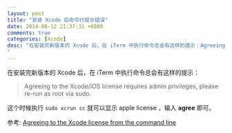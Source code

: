 ```yaml
---
layout: post
title: "安装 Xcode 后命令行提示错误"
date: 2014-08-12 21:37:31 +0800
comments: true
categories: [Xcode]
desc: "在安装完新版本的 Xcode 后，在 iTerm 中执行命令总会有这样的提示：Agreeing to the Xcode/iOS license requires admin privileges, please re-run as root via sudo.
"
---
```


在安装完新版本的 Xcode 后，在 iTerm 中执行命令总会有这样的提示：

> Agreeing to the Xcode/iOS license requires admin privileges, please re-run as root via sudo.

这个时候执行 ``sudo xcrun cc`` 就可以显示 apple license ，输入 **agree** 即可。

参考: [Agreeing to the Xcode license from the command line][1]

[1]: http://blog.tomhennigan.co.uk/post/62238548037/agreeing-to-the-xcode-license-from-the-command-line